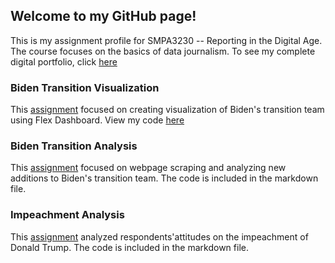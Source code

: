 ## Welcome to my GitHub page!

This is my assignment profile for SMPA3230 -- Reporting in the Digital Age. The course focuses on the basics of data journalism. To see my complete digital portfolio, click [here](https://www.diegomendoza.info/)

### Biden Transition Visualization
This [assignment](https://www.dmendoza21.github.io/flex/) focused on creating visualization of Biden's transition team using Flex Dashboard. View my code [here](https://github.com/dmendoza21/dmendoza21.github.io/blob/main/flex_transition.Rmd)

### Biden Transition Analysis
This [assignment](https://www.dmendoza21.github.io/bidentransition/) focused on webpage scraping and analyzing new additions to Biden's transition team. The code is included in the markdown file.

### Impeachment Analysis
This [assignment](https://www.dmendoza21.github.io/firstassignment/) analyzed respondents'attitudes on the impeachment of Donald Trump. The code is included in the markdown file. 